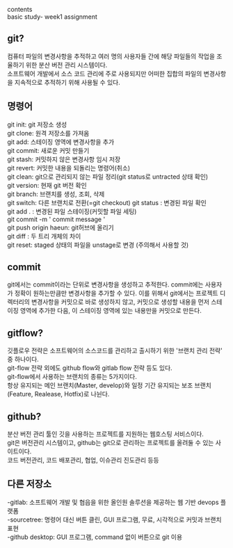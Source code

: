 contents  
basic study- week1 assignment 

## git?  
컴퓨터 파일의 변경사항을 추적하고 여러 명의 사용자들 간에 해당 파일들의 작업을 조율하기 위한 분산 버전 관리 시스템이다.  
소프트웨어 개발에서 소스 코드 관리에 주로 사용되지만 어떠한 집합의 파일의 변경사항을 지속적으로 추적하기 위해 사용될 수 있다. 

## 명령어  
git init: git 저장소 생성  
git clone: 원격 저장소를 가져옴  
git add: 스테이징 영역에 변경사항을 추가  
git commit: 새로운 커밋 만들기  
git stash: 커밋하지 않은 변경사항 임시 저장  
git revert: 커밋한 내용을 되돌리는 명령어(취소)  
git clean: git으로 관리되지 않는 파일 정리(git status로 untracted 상태 확인)    
git version: 현재 git 버전 확인  
git branch: 브랜치를 생성, 조회, 삭제  
git switch: 다른 브랜치로 전환(=git checkout)
git status : 변경된 파일 확인  
git add . : 변경된 파일 스테이징(커밋할 파일 세팅)  
git commit -m ' commit message '   
git push origin haeun: git허브에 올리기  
git diff : 두 트리 개체의 차이  
git reset: staged 상태의 파일을 unstage로 변경 (주의해서 사용할 것)

## commit  
git에서는 commit이라는 단위로 변경사항을 생성하고 추적한다. commit에는 사용자가 정확이 원하는만큼만 변경사항을 추가할 수 있다.  이를 위해서 git에서는 프로젝트 디렉터리의 변경사항을 커밋으로 바로 생성하지 않고, 커밋으로 생성할 내용을 먼저 스테이징 영역에 추가한 다음, 이 스테이징 영역에 있는 내용만을 커밋으로 만든다. 

## gitflow?  
 깃플로우 전략은 소프트웨어의 소스코드를 관리하고 출시하기 위한 '브랜치 관리 전략' 중 하나이다.  
 git-flow 전략 외에도 github flow와 gitlab flow 전략 등도 있다.   
 git-flow에서 사용하는 브랜치의 종류는 5가지이다.  
 항상 유지되는 메인 브랜치(Master, develop)와 일정 기간 유지되는 보조 브랜치(Feature, Realease, Hotfix)로 나뉜다.  

## github? 
분산 버전 관리 툴인 깃을 사용하는 프로젝트를 지원하는 웹호스팅 서비스이다.  
git은 버전관리 시스템이고, github는 git으로 관리하는 프로젝트를 올려둘 수 있는 사이트이다.  
코드 버전관리, 코드 배포관리, 협업, 이슈관리 진도관리 등등  

## 다른 저장소  
-gitlab: 소프트웨어 개발 및 협읍을 위한 올인원 솔루션을 제공하는 웹 기반 devops 플랫폼  
-sourcetree: 명령어 대신 버튼 클린, GUI 프로그램, 무료, 시각적으로 커밋과 브랜치 표현  
-github desktop: GUI 프로그램, command 없이 버튼으로 git 이용